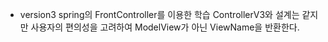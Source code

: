 * version3
spring의 FrontController를 이용한 학습
ControllerV3와 설계는 같지만 사용자의 편의성을 고려하여
ModelView가 아닌 ViewName을 반환한다.